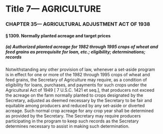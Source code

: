 
# Title 7— AGRICULTURE
### CHAPTER 35— AGRICULTURAL ADJUSTMENT ACT OF 1938
#### § 1309. Normally planted acreage and target prices
##### (a) Authorized planted acreage for 1982 through 1995 crops of wheat and feed grains as prerequisite for loan, etc.; eligibility; determinations; records

Notwithstanding any other provision of law, whenever a set-aside program is in effect for one or more of the 1982 through 1995 crops of wheat and feed grains, the Secretary of Agriculture may require, as a condition of eligibility for loans, purchases, and payments for such crops under the Agricultural Act of 1949 [ 7 U.S.C. 1421 et seq.], that producers not exceed the acreage on the farm normally planted to crops designated by the Secretary, adjusted as deemed necessary by the Secretary to be fair and equitable among producers and reduced by any set-aside or diverted acreage. Such normal crop acreage for any crop year shall be determined as provided by the Secretary. The Secretary may require producers participating in the program to keep such records as the Secretary determines necessary to assist in making such determination.
